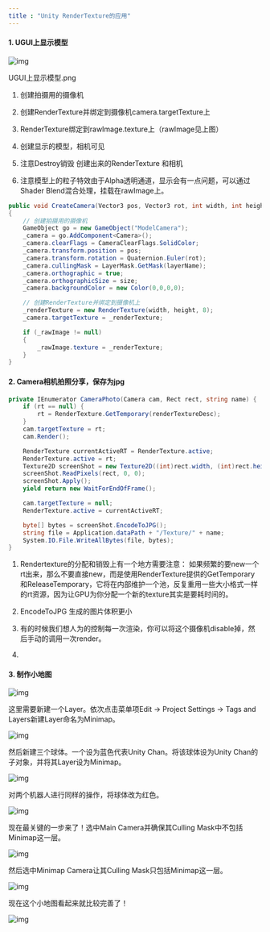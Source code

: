 ```yaml
---
title : "Unity RenderTexture的应用"
---
```


#### 1. UGUI上显示模型

![img](../../public/images/2021-04-11-render-texture/4276633-05b67353425f7248.png)

UGUI上显示模型.png

1. 创建拍摄用的摄像机

2. 创建RenderTexture并绑定到摄像机camera.targetTexture上

3. RenderTexture绑定到rawImage.texture上（rawImage见上图）

4. 创建显示的模型，相机可见

5. 注意Destroy销毁 创建出来的RenderTexture 和相机

6. 注意模型上的粒子特效由于Alpha透明通道，显示会有一点问题，可以通过Shader Blend混合处理，挂载在rawImage上。

```csharp
public void CreateCamera(Vector3 pos, Vector3 rot, int width, int height, string layerName, float size)
{
    // 创建拍摄用的摄像机
    GameObject go = new GameObject("ModelCamera");
    _camera = go.AddComponent<Camera>();
    _camera.clearFlags = CameraClearFlags.SolidColor;
    _camera.transform.position = pos;
    _camera.transform.rotation = Quaternion.Euler(rot);
    _camera.cullingMask = LayerMask.GetMask(layerName);
    _camera.orthographic = true;
    _camera.orthographicSize = size;
    _camera.backgroundColor = new Color(0,0,0,0);

    // 创建RenderTexture并绑定到摄像机上
    _renderTexture = new RenderTexture(width, height, 8);
    _camera.targetTexture = _renderTexture;

    if (_rawImage != null)
    {
        _rawImage.texture = _renderTexture;
    }
}
```

#### 2. Camera相机拍照分享，保存为jpg

```csharp
private IEnumerator CameraPhoto(Camera cam, Rect rect, string name) {
    if (rt == null) {
        rt = RenderTexture.GetTemporary(renderTextureDesc);
    }
    cam.targetTexture = rt;
    cam.Render();

    RenderTexture currentActiveRT = RenderTexture.active;
    RenderTexture.active = rt;
    Texture2D screenShot = new Texture2D((int)rect.width, (int)rect.height, TextureFormat.RGB24, false);
    screenShot.ReadPixels(rect, 0, 0);
    screenShot.Apply();
    yield return new WaitForEndOfFrame();

    cam.targetTexture = null;
    RenderTexture.active = currentActiveRT;

    byte[] bytes = screenShot.EncodeToJPG();
    string file = Application.dataPath + "/Texture/" + name;
    System.IO.File.WriteAllBytes(file, bytes);
}
```

1. Rendertexture的分配和销毁上有一个地方需要注意：
   如果频繁的要new一个rt出来，那么不要直接new，而是使用RenderTexture提供的GetTemporary和ReleaseTemporary，它将在内部维护一个池，反复重用一些大小格式一样的rt资源，因为让GPU为你分配一个新的texture其实是要耗时间的。

2. EncodeToJPG 生成的图片体积更小

3. 有的时候我们想人为的控制每一次渲染，你可以将这个摄像机disable掉，然后手动的调用一次render。

4. 

#### 3. 制作小地图

![img](../../public/images/2021-04-11-render-texture/17266280-153a6a121210c7f7.png)

这里需要新建一个Layer。依次点击菜单项Edit -> Project Settings -> Tags and Layers新建Layer命名为Minimap。

![img](../../public/images/2021-04-11-render-texture/17266280-f96f6a1a4c01bae2.png)

然后新建三个球体。一个设为蓝色代表Unity Chan。将该球体设为Unity Chan的子对象，并将其Layer设为Minimap。

![img](../../public/images/2021-04-11-render-texture/17266280-dfdc8f16823fbf32.png)

对两个机器人进行同样的操作，将球体改为红色。

![img](../../public/images/2021-04-11-render-texture/17266280-4b34ec3b3279e6aa.png)

现在最关键的一步来了！选中Main Camera并确保其Culling Mask中不包括Minimap这一层。

![img](../../public/images/2021-04-11-render-texture/17266280-1eb8533ebe757f7d.png)

然后选中Minimap Camera让其Culling Mask只包括Minimap这一层。

![img](../../public/images/2021-04-11-render-texture/17266280-e16613658b088db8.png)

现在这个小地图看起来就比较完善了！

![img](../../public/images/2021-04-11-render-texture/17266280-694ef4f538aae2e1.png)